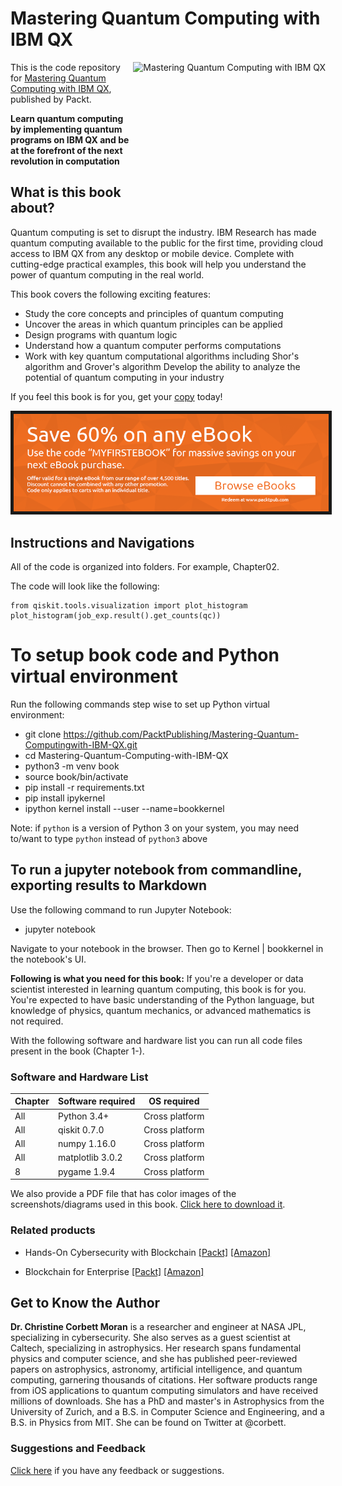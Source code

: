 # Mastering Quantum Computing with IBM QX

<a href="https://www.packtpub.com/application-development/mastering-quantum-computing-ibm-qx?utm_source=github&utm_medium=repository&utm_campaign=9781789136432 "><img src="https://d255esdrn735hr.cloudfront.net/sites/default/files/imagecache/ppv4_main_book_cover/10518_cover.png" alt="Mastering Quantum Computing with IBM QX" height="256px" align="right"></a>

This is the code repository for [Mastering Quantum Computing with IBM QX](https://www.packtpub.com/application-development/mastering-quantum-computing-ibm-qx?utm_source=github&utm_medium=repository&utm_campaign=9781789136432), published by Packt.

**Learn quantum computing by implementing quantum programs on IBM QX and be at the forefront of the next revolution in computation**

## What is this book about?
Quantum computing is set to disrupt the industry. IBM Research has made quantum computing available to the public for the first time, providing cloud access to IBM QX from any desktop or mobile device. Complete with cutting-edge practical examples, this book will help you understand the power of quantum computing in the real world.

This book covers the following exciting features:
* Study the core concepts and principles of quantum computing 
* Uncover the areas in which quantum principles can be applied 
* Design programs with quantum logic 
* Understand how a quantum computer performs computations 
* Work with key quantum computational algorithms including Shor's algorithm and Grover's algorithm 
Develop the ability to analyze the potential of quantum computing in your industry 

If you feel this book is for you, get your [copy](https://www.amazon.com/dp/1789136431) today!

<a href="https://www.packtpub.com/?utm_source=github&utm_medium=banner&utm_campaign=GitHubBanner"><img src="https://raw.githubusercontent.com/PacktPublishing/GitHub/master/GitHub.png" 
alt="https://www.packtpub.com/" border="5" /></a>

## Instructions and Navigations
All of the code is organized into folders. For example, Chapter02.

The code will look like the following:
```
from qiskit.tools.visualization import plot_histogram
plot_histogram(job_exp.result().get_counts(qc))
```
# To setup book code and Python virtual environment
Run the following commands step wise to set up Python virtual environment:
* git clone
https://github.com/PacktPublishing/Mastering-Quantum-Computingwith-IBM-QX.git
* cd Mastering-Quantum-Computing-with-IBM-QX
* python3 -m venv book
* source book/bin/activate
* pip install -r requirements.txt
* pip install ipykernel
* ipython kernel install --user --name=bookkernel

Note: if `python` is a version of Python 3 on your system, you may need to/want to type `python` instead of `python3` above

## To run a jupyter notebook from commandline, exporting results to Markdown
Use the following command to run Jupyter Notebook:
* jupyter notebook

Navigate to your notebook in the browser. Then go to Kernel | bookkernel in the
notebook's UI.

**Following is what you need for this book:**
If you're a developer or data scientist interested in learning quantum computing, this book is for you. You're expected to have basic understanding of the Python language, but knowledge of physics, quantum mechanics, or advanced mathematics is not required.

With the following software and hardware list you can run all code files present in the book (Chapter 1-).
### Software and Hardware List
| Chapter | Software required | OS required |
| -------- | ------------------------------------ | ----------------------------------- |
| All | Python 3.4+ | Cross platform |
| All | qiskit 0.7.0 | Cross platform |
| All | numpy 1.16.0 | Cross platform |
| All | matplotlib 3.0.2 | Cross platform |
| 8 | pygame 1.9.4 | Cross platform |

We also provide a PDF file that has color images of the screenshots/diagrams used in this book. [Click here to download it](https://www.packtpub.com/sites/default/files/downloads/9781789136432_ColorImages.pdf).

### Related products
* Hands-On Cybersecurity with Blockchain [[Packt]](https://www.packtpub.com/networking-and-servers/hands-cybersecurity-blockchain?utm_source=github&utm_medium=repository&utm_campaign=9781788990189) [[Amazon]](https://www.amazon.com/dp/B07DTB3SLX)

* Blockchain for Enterprise [[Packt]](https://www.packtpub.com/big-data-and-business-intelligence/blockchain-enterprise?utm_source=github&utm_medium=repository&utm_campaign=9781788479745) [[Amazon]](https://www.amazon.com/dp/1788479742)

## Get to Know the Author
**Dr. Christine Corbett Moran**
is a researcher and engineer at NASA JPL, specializing in cybersecurity. She also serves as a guest scientist at Caltech, specializing in astrophysics. Her research spans fundamental physics and computer science, and she has published peer-reviewed papers on astrophysics, astronomy, artificial intelligence, and quantum computing, garnering thousands of citations. Her software products range from iOS applications to quantum computing simulators and have received millions of downloads. She has a PhD and master's in Astrophysics from the University of Zurich, and a B.S. in Computer Science and Engineering, and a B.S. in Physics from MIT. She can be found on Twitter at @corbett.

### Suggestions and Feedback
[Click here](https://docs.google.com/forms/d/e/1FAIpQLSdy7dATC6QmEL81FIUuymZ0Wy9vH1jHkvpY57OiMeKGqib_Ow/viewform) if you have any feedback or suggestions.
